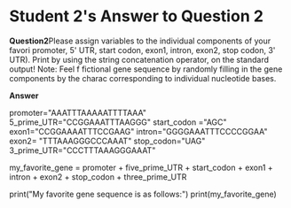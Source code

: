 # Student 2's Answer to Question 2
**Question2**Please assign variables to the individual components of your favori
promoter, 5' UTR, start codon, exon1, intron, exon2, stop codon, 3' UTR). Print
by using the string concatenation operator, on the standard output! Note: Feel f
fictional gene sequence by randomly filling in the gene components by the charac
corresponding to individual nucleotide bases.


**Answer**

promoter="AAATTTAAAAATTTTAAA"
5_prime_UTR="CCGGAAATTTAAGGG"
start_codon ="AGC"
exon1="CCGGAAAATTTCCGAAG"
intron="GGGGAAATTTCCCCGGAA"
exon2= "TTTAAAGGGCCCAAAT"
stop_codon="UAG"
3_prime_UTR="CCCTTTAAAGGGAAAT"


my_favorite_gene = promoter + five_prime_UTR + start_codon + exon1 + \
                   intron + exon2 + stop_codon + three_prime_UTR

 print("My favorite gene sequence is as follows:")
 print(my_favorite_gene)
